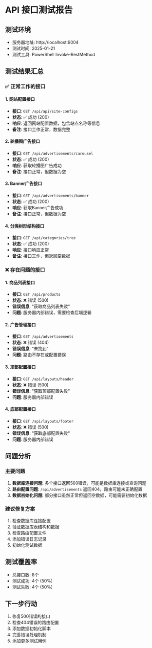 # API 接口测试报告

## 测试环境
- 服务器地址: http://localhost:9004
- 测试时间: 2025-01-21
- 测试工具: PowerShell Invoke-RestMethod

## 测试结果汇总

### ✅ 正常工作的接口

#### 1. 网站配置接口
- **接口**: `GET /api/api/site-configs`
- **状态**: ✅ 成功 (200)
- **响应**: 返回网站配置数据，包含站点名称等信息
- **备注**: 接口工作正常，数据完整

#### 2. 轮播图广告接口
- **接口**: `GET /api/advertisements/carousel`
- **状态**: ✅ 成功 (200)
- **响应**: 获取轮播图广告成功
- **备注**: 接口正常，但数据为空

#### 3. Banner广告接口
- **接口**: `GET /api/advertisements/banner`
- **状态**: ✅ 成功 (200)
- **响应**: 获取Banner广告成功
- **备注**: 接口正常，但数据为空

#### 4. 分类树形结构接口
- **接口**: `GET /api/categories/tree`
- **状态**: ✅ 成功 (200)
- **响应**: 接口响应正常
- **备注**: 接口工作，但返回空数据

### ❌ 存在问题的接口

#### 1. 商品列表接口
- **接口**: `GET /api/products`
- **状态**: ❌ 错误 (500)
- **错误信息**: "获取商品列表失败"
- **问题**: 服务器内部错误，需要检查后端逻辑

#### 2. 广告管理接口
- **接口**: `GET /api/advertisements`
- **状态**: ❌ 错误 (404)
- **错误信息**: "未找到"
- **问题**: 路由不存在或配置错误

#### 3. 顶部配置接口
- **接口**: `GET /api/layouts/header`
- **状态**: ❌ 错误 (500)
- **错误信息**: "获取顶部配置失败"
- **问题**: 服务器内部错误

#### 4. 底部配置接口
- **接口**: `GET /api/layouts/footer`
- **状态**: ❌ 错误 (500)
- **错误信息**: "获取底部配置失败"
- **问题**: 服务器内部错误

## 问题分析

### 主要问题
1. **数据库连接问题**: 多个接口返回500错误，可能是数据库连接或查询问题
2. **路由配置问题**: `/api/advertisements` 返回404，路由可能未正确配置
3. **数据初始化问题**: 部分接口虽然正常但返回空数据，可能需要初始化数据

### 建议修复方案
1. 检查数据库连接配置
2. 验证数据库表结构和数据
3. 检查路由配置文件
4. 添加错误日志记录
5. 初始化测试数据

## 测试覆盖率
- 总接口数: 8个
- 测试成功: 4个 (50%)
- 测试失败: 4个 (50%)

## 下一步行动
1. 修复500错误的接口
2. 检查404错误的路由配置
3. 添加数据初始化脚本
4. 完善错误处理机制
5. 添加更多测试用例